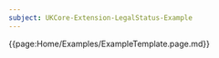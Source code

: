 ```yaml
---
subject: UKCore-Extension-LegalStatus-Example
---
```

{{page:Home/Examples/ExampleTemplate.page.md}}